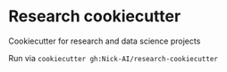 # Research cookiecutter

Cookiecutter for research and data science projects

Run via `cookiecutter gh:Nick-AI/research-cookiecutter`
